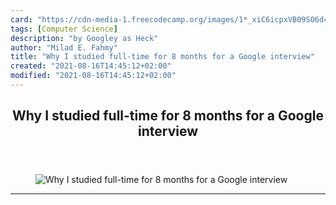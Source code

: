 ```yaml
---
card: "https://cdn-media-1.freecodecamp.org/images/1*_xiC6icpxVB09SO6d4VsgQ.jpeg"
tags: [Computer Science]
description: "by Googley as Heck"
author: "Milad E. Fahmy"
title: "Why I studied full-time for 8 months for a Google interview"
created: "2021-08-16T14:45:12+02:00"
modified: "2021-08-16T14:45:12+02:00"
---
```

<div class="site-wrapper">
<main id="site-main" class="site-main outer">
<div class="inner">
<article class="post-full post tag-computer-science tag-google tag-programming tag-tech tag-life-lessons ">
<header class="post-full-header">
<h1 class="post-full-title">Why I studied full-time for 8 months for a Google interview</h1>
</header>
<figure class="post-full-image">
<picture>
<source media="(max-width: 700px)" sizes="1px" srcset="data:image/gif;base64,R0lGODlhAQABAIAAAAAAAP///yH5BAEAAAAALAAAAAABAAEAAAIBRAA7 1w">
<source media="(min-width: 701px)" sizes="(max-width: 800px) 400px,
(max-width: 1170px) 700px,
1400px" srcset="https://cdn-media-1.freecodecamp.org/images/1*_xiC6icpxVB09SO6d4VsgQ.jpeg 300w,
https://cdn-media-1.freecodecamp.org/images/1*_xiC6icpxVB09SO6d4VsgQ.jpeg 600w,
https://cdn-media-1.freecodecamp.org/images/1*_xiC6icpxVB09SO6d4VsgQ.jpeg 1000w,
https://cdn-media-1.freecodecamp.org/images/1*_xiC6icpxVB09SO6d4VsgQ.jpeg 2000w">
<img onerror="this.style.display='none'" src="https://cdn-media-1.freecodecamp.org/images/1*_xiC6icpxVB09SO6d4VsgQ.jpeg" alt="Why I studied full-time for 8 months for a Google interview">
</picture>
</figure>
<section class="post-full-content">
<div class="post-content medium-migrated-article">
</div>
<hr>
</section>
</article>
</div>
</main>
</div>
<!-- Google Tag Manager (noscript) -->
<!-- End Google Tag Manager (noscript) -->
